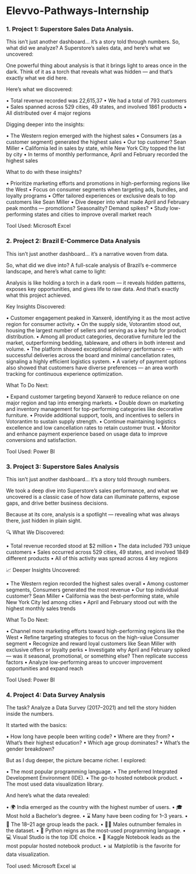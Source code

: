 # Elevvo-Pathways-Internship

### 1. Project 1: Superstore Sales Data Analysis.

This isn’t just another dashboard… it’s a story told through numbers.
So, what did we analyze? A Superstore’s sales data, and here’s what we uncovered:

One powerful thing about analysis is that it brings light to areas once in the dark. Think of it as a torch that reveals what was hidden — and that’s exactly what we did here.

Here’s what we discovered:

 • Total revenue recorded was 22,615,37
 • We had a total of 793 customers
 • Sales spanned across 529 cities, 49 states, and involved 1861 products
 • All distributed over 4 major regions

Digging deeper into the insights:

 • The Western region emerged with the highest sales
 • Consumers (as a customer segment) generated the highest sales
 • Our top customer? Sean Miller
 • California led in sales by state, while New York City topped the list by city
 • In terms of monthly performance, April and February recorded the highest sales

What to do with these insights?

 • Prioritize marketing efforts and promotions in high-performing regions like the West
 • Focus on consumer segments when targeting ads, bundles, and loyalty programs
 • Offer tailored experiences or exclusive deals to top customers like Sean Miller
 • Dive deeper into what made April and February peak months — promotions? Seasonality? Demand spikes?
 • Study low-performing states and cities to improve overall market reach

Tool Used: Microsoft Excel

### 2. Project 2: Brazil E-Commerce Data Analysis

This isn’t just another dashboard… it’s a narrative woven from data.

So, what did we dive into? A full-scale analysis of Brazil’s e-commerce landscape, and here’s what came to light:

Analysis is like holding a torch in a dark room — it reveals hidden patterns, exposes key opportunities, and gives life to raw data. And that’s exactly what this project achieved.

Key Insights Discovered:

 • Customer engagement peaked in Xanxerê, identifying it as the most active region for consumer activity.
 • On the supply side, Votorantim stood out, housing the largest number of sellers and serving as a key hub for product distribution.
 • Among all product categories, decorative furniture led the market, outperforming bedding, tableware, and others in both interest and volume.
 • The platform showed exceptional delivery performance — with successful deliveries across the board and minimal cancellation rates, signaling a highly efficient logistics system.
 • A variety of payment options also showed that customers have diverse preferences — an area worth tracking for continuous experience optimization.

What To Do Next:

 • Expand customer targeting beyond Xanxerê to reduce reliance on one major region and tap into emerging markets.
 • Double down on marketing and inventory management for top-performing categories like decorative furniture.
 • Provide additional support, tools, and incentives to sellers in Votorantim to sustain supply strength.
 • Continue maintaining logistics excellence and low cancellation rates to retain customer trust.
 • Monitor and enhance payment experience based on usage data to improve conversions and satisfaction.

Tool Used: Power BI

### 3. Project 3: Superstore Sales Analysis


This isn’t just another dashboard… it’s a story told through numbers.

We took a deep dive into Superstore’s sales performance, and what we uncovered is a classic case of how data can illuminate patterns, expose gaps, and drive better business decisions.

Because at its core, analysis is a spotlight — revealing what was always there, just hidden in plain sight.

🔍 What We Discovered:

 • Total revenue recorded stood at $2 million
 • The data included 793 unique customers
 • Sales occurred across 529 cities, 49 states, and involved 1849 different products
 • All of this activity was spread across 4 key regions

📈 Deeper Insights Uncovered:

 • The Western region recorded the highest sales overall
 • Among customer segments, Consumers generated the most revenue
 • Our top individual customer? Sean Miller
 • California was the best-performing state, while New York City led among cities
 • April and February stood out with the highest monthly sales trends

 What To Do Next:
 
 • Channel more marketing efforts toward high-performing regions like the West
 • Refine targeting strategies to focus on the high-value Consumer segment
 • Recognize and reward loyal customers like Sean Miller with exclusive offers or loyalty perks
 • Investigate why April and February spiked — was it seasonal, promotional, or something else? Then replicate success factors
 • Analyze low-performing areas to uncover improvement opportunities and expand reach

Tool Used: Power BI

### 4. Project 4: Data Survey Analysis
The task? Analyze a Data Survey (2017–2021) and tell the story hidden inside the numbers.

It started with the basics:

 • How long have people been writing code?
 • Where are they from?
 • What’s their highest education?
 • Which age group dominates?
 • What’s the gender breakdown?

But as I dug deeper, the picture became richer. I explored:

 • The most popular programming language.
 • The preferred Integrated Development Environment (IDE).
 • The go-to hosted notebook product.
 • The most used data visualization library.

And here’s what the data revealed:

 • 🌍 India emerged as the country with the highest number of users.
 • 🎓 Most hold a Bachelor’s degree.
 • ⌛ Many have been coding for 1–3 years.
 • 👶 The 18–21 age group leads the pack.
 • 👨‍💻 Males outnumber females in the dataset.
 • 🐍 Python reigns as the most-used programming language.
 • 💻 Visual Studio is the top IDE choice.
 • 📒 Kaggle Notebook leads as the most popular hosted notebook product.
 • 📊 Matplotlib is the favorite for data visualization.

Tool used: Microsoft Excel 📊
